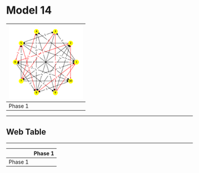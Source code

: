 # Model 14 #

|<img src="./model14_phase_0.png" width="200" height="200"> |
|---|
|Phase 1|

---
## Web Table ##
---
||Phase 1|
|---|---|
Phase 1||